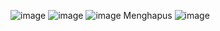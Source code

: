 ![image](https://github.com/user-attachments/assets/1c823809-4328-401d-8b6e-f41879532644)
![image](https://github.com/user-attachments/assets/80aeb731-54ec-4c9b-9704-8f39989dde37)
![image](https://github.com/user-attachments/assets/3af57576-4e39-4c2e-80f9-77e452a8f169)
Menghapus
![image](https://github.com/user-attachments/assets/191a8649-23e4-4d0d-a950-745bb84ec9ec)

